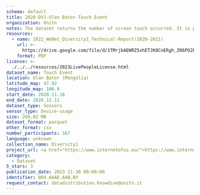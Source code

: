 ```yaml
---
schema: default
title: 2020-DV1-Ulan Bator-Touch Event
organization: Unitn
notes: The dataset returns the number of screen touch occurred. It is part of Wenet Diversity 1 data collection, which contains data about the everyday life activities of students coming from 8 different universities located in China, Denmark, India, Italy, Mexico, Mongolia, Paraguay and UK. The data were collected via questionnaires, data coming from 27 smartphone sensors associated to thousand self-reported annotations over a period of 4 weeks.
resources:
  - name: 2022_WeNet_Diversity1_Technical-Report(2020-2021)
    url: >-
      https://drive.google.com/file/d/1TMrjkAEWRZ5xhETJKOCnERgh_Z06PO2E/view?usp=drive_link
    format: PDF
license: >-
  ./../../resources/2023LivePeopleLicense.html
dataset_name: Touch Event
location: Ulan Bator (Mongolia)
latitude_map: 47.92
longitude_map: 106.9
start_date: 2020.11.16
end_date: 2020.12.11
dataset_type: Sensors
sensor_type: Device-usage
size: 269,02 MB
dataset_format: parquet
other_format: csv
number_participants: 167
language: unknown
collection_name: Diversity1
project_url: <a href="https://www.internetofus.eu/">https://www.internetofus.eu/</a>
category:
  - Dataset
5_stars: 3
publication_date: 2023-11-30 00:00:00
identifier: 004.AAAD.AAB.BY
request_contact: datadistribution.knowdive@unitn.it
---
```

